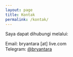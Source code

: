 ```yaml
---
layout: page
title: Kontak
permalink: /kontak/
---
```


Saya dapat dihubungi melalui:

Email: bryantara [at] live.com
<br/>Telegram: [@bryantara](https://t.me/bryantara)
